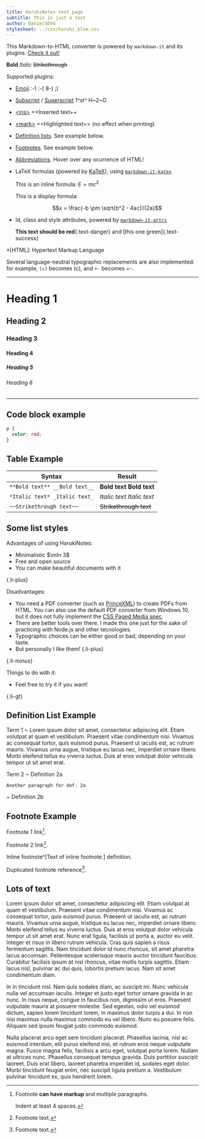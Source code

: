 ```yaml
---
title: HarukiNotes test page
subtitle: This is just a test
author: DanielSDVG
stylesheet: ../css/haruki_blue.css
---
```


This Markdown-to-HTML converter is powered by `markdown-it` and its plugins. [Check it out!](https://github.com/markdown-it/markdown-it)

**Bold** *Italic* ~~Strikethrough~~

Supported plugins:

* [Emoji](https://github.com/markdown-it/markdown-it-emoji) :-) :-( 8-) ;)

* [Subscript](https://github.com/markdown-it/markdown-it-sub) / [Superscript](https://github.com/markdown-it/markdown-it-sup) 1^st^ H~2~O

* [\<ins>](https://github.com/markdown-it/markdown-it-ins) ++Inserted text++

* [\<mark>](https://github.com/markdown-it/markdown-it-mark) ==Highlighted text== (no effect when printing)

* [Definition lists](https://github.com/markdown-it/markdown-it-deflist). See example below.

* [Footnotes](https://github.com/markdown-it/markdown-it-footnote). See example below.

* [Abbreviations](https://github.com/markdown-it/markdown-it-abbr). Hover over any ocurrence of HTML!

* LaTeX formulas (powered by [KaTeX](https://katex.org/)), using [`markdown-it-katex`](https://www.npmjs.com/package/markdown-it-katex)

  This is an inline formula: $E = mc^2$

  This is a display formula:

  $$x = \frac{-b \pm \sqrt{b^2 - 4ac}}{2a}$$

* Id, class and style attributes, powered by [`markdown-it-attrs`](https://www.npmjs.com/package/markdown-it-attrs)

  **This text should be red**{.text-danger} and [this one green]{.text-success}


*[HTML]: Hypertext Markup Language

Several language-neutral typographic replacements are also implemented: for example, `(c)` becomes (c), and `+-` becomes +-.

___

# Heading 1
## Heading 2
### Heading 3
#### Heading 4
##### Heading 5
###### Heading 6

---

## Code block example

```css
p {
  color: red;
}
```


## Table Example

Syntax | Result
------ | ------
`**Bold text** __Bold text__` | **Bold text** __Bold text__
`*Italic text* _Italic text_` | *Italic text* _Italic text_
`~~Strikethrough text~~` | ~~Strikethrough text~~


## Some list styles

Advantages of using HarukiNotes:

+ Minimalistic $\mIn 3$
+ Free and open source
+ You can make beautiful documents with it

{.li-plus}

Disadvantages:

- You need a PDF converter (such as [PrinceXML](https://www.princexml.com/)) to create PDFs from HTML. You can also use the default PDF converter from Windows 10, but it does not fully implement the [CSS Paged Media spec](https://www.w3.org/TR/css-page-3/).
- There are better tools over there. I made this one just for the sake of practicing with Node.js and other tecnologies.
- Typographic choices can be either good or bad, depending on your taste.
- But personally I like them! {.li-plus}

{.li-minus}

Things to do with it:

* Feel free to try it if you want!

{.li-gt}


## Definition List Example

Term 1
  ~ Lorem ipsum dolor sit amet, consectetur adipiscing elit. Etiam volutpat at quam et vestibulum. Praesent vitae condimentum nisi. Vivamus ac consequat tortor, quis euismod purus. Praesent ut iaculis est, ac rutrum mauris. Vivamus urna augue, tristique eu lacus nec, imperdiet ornare libero. Morbi eleifend tellus eu viverra luctus. Duis at eros volutpat dolor vehicula tempor ut sit amet erat.

Term 2
  ~ Definition 2a

    Another paragraph for def. 2a

  ~ Definition 2b



## Footnote Example

Footnote 1 link[^first].

Footnote 2 link[^second].

Inline footnote^[Text of inline footnote.] definition.

Duplicated footnote reference[^second].

[^first]:
    Footnote **can have markup** and multiple paragraphs.

    Indent at least 4 spaces.

[^second]: Footnote text.



## Lots of text

Lorem ipsum dolor sit amet, consectetur adipiscing elit. Etiam volutpat at quam et vestibulum. Praesent vitae condimentum nisi. Vivamus ac consequat tortor, quis euismod purus. Praesent ut iaculis est, ac rutrum mauris. Vivamus urna augue, tristique eu lacus nec, imperdiet ornare libero. Morbi eleifend tellus eu viverra luctus. Duis at eros volutpat dolor vehicula tempor ut sit amet erat. Nunc erat ligula, facilisis ut porta a, auctor eu velit. Integer et risus in libero rutrum vehicula. Cras quis sapien a risus fermentum sagittis. Nam tincidunt dolor id nunc rhoncus, sit amet pharetra lacus accumsan. Pellentesque scelerisque mauris auctor tincidunt faucibus. Curabitur facilisis ipsum at nisl rhoncus, vitae mollis turpis sagittis. Etiam lacus nisl, pulvinar ac dui quis, lobortis pretium lacus. Nam sit amet condimentum diam.

In in tincidunt nisl. Nam quis sodales diam, ac suscipit mi. Nunc vehicula nulla vel accumsan iaculis. Integer et justo eget tortor ornare gravida in ac nunc. In risus neque, congue in faucibus non, dignissim ut eros. Praesent vulputate mauris at posuere molestie. Sed egestas, odio vel euismod dictum, sapien lorem tincidunt lorem, in maximus dolor turpis a dui. In non nisi maximus nulla maximus commodo eu vel libero. Nunc eu posuere felis. Aliquam sed ipsum feugiat justo commodo euismod.

Nulla placerat arcu eget sem tincidunt placerat. Phasellus lacinia, nisl ac euismod interdum, elit purus eleifend nisi, et rutrum eros neque vulputate magna. Fusce magna felis, facilisis a arcu eget, volutpat porta lorem. Nullam at ultrices nunc. Phasellus consequat tempus gravida. Duis porttitor suscipit laoreet. Duis erat libero, laoreet pharetra imperdiet id, sodales eget dolor. Morbi tincidunt feugiat enim, nec suscipit ligula pretium a. Vestibulum pulvinar tincidunt ex, quis hendrerit lorem. 